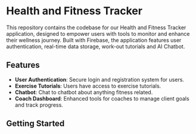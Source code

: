 # Health and Fitness Tracker

This repository contains the codebase for our Health and Fitness Tracker application, designed to empower users with tools to monitor and enhance their wellness journey. Built with Firebase, the application features user authentication, real-time data storage, work-out tutorials and AI Chatbot.

## Features

- **User Authentication**: Secure login and registration system for users.
- **Exercise Tutorials**: Users have access to exercise tutorials.
- **Chatbot**: Chat to chatbot about anything fitness related.
- **Coach Dashboard**: Enhanced tools for coaches to manage client goals and track progress.

## Getting Started
